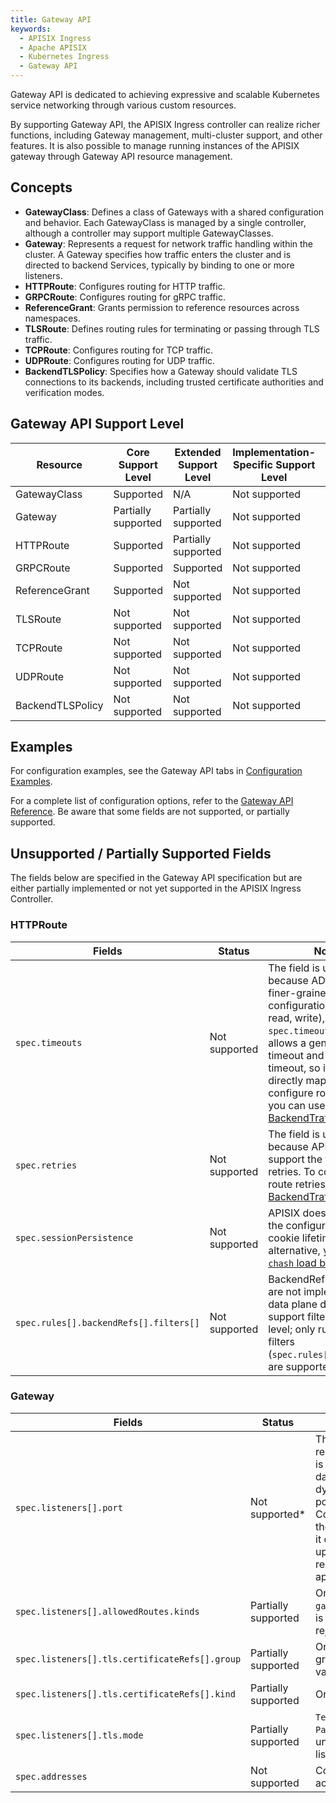 ```yaml
---
title: Gateway API
keywords:
  - APISIX Ingress
  - Apache APISIX
  - Kubernetes Ingress
  - Gateway API
---
```

<!--
#
# Licensed to the Apache Software Foundation (ASF) under one or more
# contributor license agreements. See the NOTICE file distributed with
# this work for additional information regarding copyright ownership.
# The ASF licenses this file to You under the Apache License, Version 2.0
# (the "License"); you may not use this file except in compliance with
# the License. You may obtain a copy of the License at
#
#     http://www.apache.org/licenses/LICENSE-2.0
#
# Unless required by applicable law or agreed to in writing, software
# distributed under the License is distributed on an "AS IS" BASIS,
# WITHOUT WARRANTIES OR CONDITIONS OF ANY KIND, either express or implied.
# See the License for the specific language governing permissions and
# limitations under the License.
#
-->

Gateway API is dedicated to achieving expressive and scalable Kubernetes service networking through various custom resources.

By supporting Gateway API, the APISIX Ingress controller can realize richer functions, including Gateway management, multi-cluster support, and other features. It is also possible to manage running instances of the APISIX gateway through Gateway API resource management.

## Concepts

- **GatewayClass**: Defines a class of Gateways with a shared configuration and behavior. Each GatewayClass is managed by a single controller, although a controller may support multiple GatewayClasses.
- **Gateway**: Represents a request for network traffic handling within the cluster. A Gateway specifies how traffic enters the cluster and is directed to backend Services, typically by binding to one or more listeners.
- **HTTPRoute**: Configures routing for HTTP traffic.
- **GRPCRoute**: Configures routing for gRPC traffic.
- **ReferenceGrant**: Grants permission to reference resources across namespaces.
- **TLSRoute**: Defines routing rules for terminating or passing through TLS traffic.
- **TCPRoute**: Configures routing for TCP traffic.
- **UDPRoute**: Configures routing for UDP traffic.
- **BackendTLSPolicy**: Specifies how a Gateway should validate TLS connections to its backends, including trusted certificate authorities and verification modes.

## Gateway API Support Level

| Resource         | Core Support Level  | Extended Support Level | Implementation-Specific Support Level | API Version |
| ---------------- | ------------------- | ---------------------- | ------------------------------------- | ----------- |
| GatewayClass     | Supported           | N/A                    | Not supported                         | v1          |
| Gateway          | Partially supported | Partially supported    | Not supported                         | v1          |
| HTTPRoute        | Supported           | Partially supported    | Not supported                         | v1          |
| GRPCRoute        | Supported           | Supported              | Not supported                         | v1          |
| ReferenceGrant   | Supported           | Not supported          | Not supported                         | v1beta1     |
| TLSRoute         | Not supported       | Not supported          | Not supported                         | v1alpha2    |
| TCPRoute         | Not supported       | Not supported          | Not supported                         | v1alpha2    |
| UDPRoute         | Not supported       | Not supported          | Not supported                         | v1alpha2    |
| BackendTLSPolicy | Not supported       | Not supported          | Not supported                         | v1alpha3    |

## Examples

For configuration examples, see the Gateway API tabs in [Configuration Examples](../reference/example.md).

For a complete list of configuration options, refer to the [Gateway API Reference](https://gateway-api.sigs.k8s.io/reference/spec/). Be aware that some fields are not supported, or partially supported.

## Unsupported / Partially Supported Fields

The fields below are specified in the Gateway API specification but are either partially implemented or not yet supported in the APISIX Ingress Controller.

### HTTPRoute

| Fields                         | Status                 | Notes                                                                                   |
|--------------------------------|------------------------|-----------------------------------------------------------------------------------------|
| `spec.timeouts`                | Not supported          | The field is unsupported because ADC provides finer-grained timeout configuration (connect, read, write), whereas `spec.timeouts` only allows a general total timeout and upstream timeout, so it cannot be directly mapped. To configure route timeouts, you can use [BackendTrafficPolicy](../reference/api-reference.md#backendtrafficpolicyspec).  |
| `spec.retries`                 | Not supported          | The field is unsupported because APISIX does not support the features in retries. To configure route retries, you can use [BackendTrafficPolicy](../reference/api-reference.md#backendtrafficpolicyspec).  |
| `spec.sessionPersistence`      | Not supported          | APISIX does not support the configuration of cookie lifetimes. As an alternative, you can use [`chash` load balancer](../reference/api-reference.md#loadbalancer). |
| `spec.rules[].backendRefs[].filters[]` | Not supported | BackendRef-level filters are not implemented as data plane does not support filtering at this level; only rule-level filters (`spec.rules[].filters[]`) are supported. |

### Gateway

| Fields                                               | Status               | Notes                                                                                          |
|------------------------------------------------------|----------------------|------------------------------------------------------------------------------------------------|
| `spec.listeners[].port`               | Not supported*  | The configuration is required but ignored. This is due to limitations in the data plane: it cannot dynamically open new ports. Since the Ingress Controller does not manage the data plane deployment, it cannot automatically update the configuration or restart the data plane to apply port changes.    |
| `spec.listeners[].allowedRoutes.kinds`               | Partially supported  | Only `HTTPRoute` (group `gateway.networking.k8s.io`) is accepted; other kinds are rejected.    |
| `spec.listeners[].tls.certificateRefs[].group` | Partially supported | Only `""` is supported; other group values cause validation failure. |
| `spec.listeners[].tls.certificateRefs[].kind`        | Partially supported  | Only `Secret` is supported.                                                                    |
| `spec.listeners[].tls.mode`                          | Partially supported  | `Terminate` is implemented; `Passthrough` is effectively unsupported for Gateway listeners.    |
| `spec.addresses`                                     | Not supported        | Controller does not read or act on `spec.addresses`.                                           |
